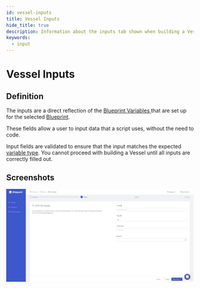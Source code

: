```yaml
---
id: vessel-inputs
title: Vessel Inputs
hide_title: true
description: Information about the inputs tab shown when building a Vessel with a Blueprint.
keywords:
  - input
---
```


# Vessel Inputs

## Definition

The inputs are a direct reflection of the [Blueprint Variables ](blueprint-variables) that are set up for the selected [Blueprint](../blueprints).

These fields allow a user to input data that a script uses, without the need to code.

Input fields are validated to ensure that the input matches the expected [variable type](blueprint-variables.md#variable-type). You cannot proceed with building a Vessel until all inputs are correctly filled out.

## Screenshots

![](../../.gitbook/assets/image_52.png)


